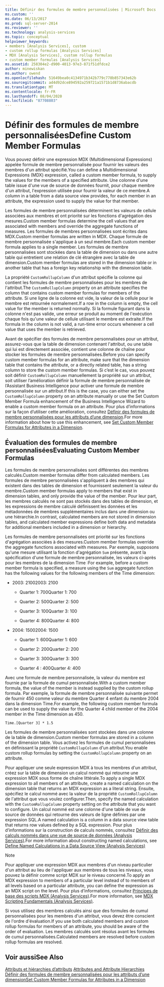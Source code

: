 ```yaml
---
title: Définir des formules de membre personnalisées | Microsoft Docs
ms.custom: ''
ms.date: 06/13/2017
ms.prod: sql-server-2014
ms.reviewer: ''
ms.technology: analysis-services
ms.topic: conceptual
helpviewer_keywords:
- members [Analysis Services], custom
- custom rollup formulas [Analysis Services]
- MDX [Analysis Services], custom rollup formulas
- custom member formulas [Analysis Services]
ms.assetid: 258304e2-d900-4013-97e3-871f51dfdce2
author: minewiskan
ms.author: owend
ms.openlocfilehash: 51649bea0c4134971b342b779c778b857343e62b
ms.sourcegitcommit: ad4d92dce894592a259721a1571b1d8736abacdb
ms.translationtype: MT
ms.contentlocale: fr-FR
ms.lasthandoff: 08/04/2020
ms.locfileid: "87708803"
---
```

# <a name="define-custom-member-formulas"></a><span data-ttu-id="56518-102">Définir des formules de membre personnalisées</span><span class="sxs-lookup"><span data-stu-id="56518-102">Define Custom Member Formulas</span></span>
  <span data-ttu-id="56518-103">Vous pouvez définir une expression MDX (Multidimensional Expressions) appelée formule de membre personnalisée pour fournir les valeurs des membres d'un attribut spécifié.</span><span class="sxs-lookup"><span data-stu-id="56518-103">You can define a Multidimensional Expressions (MDX) expression, called a custom member formula, to supply the values for the members of a specified attribute.</span></span> <span data-ttu-id="56518-104">Une colonne d'une table issue d'une vue de source de données fournit, pour chaque membre d'un attribut, l'expression utilisée pour fournir la valeur de ce membre.</span><span class="sxs-lookup"><span data-stu-id="56518-104">A column in a table from a data source view provides, for each member in an attribute, the expression used to supply the value for that member.</span></span>  
  
 <span data-ttu-id="56518-105">Les formules de membre personnalisées déterminent les valeurs de cellule associées aux membres et ont priorité sur les fonctions d'agrégation des mesures.</span><span class="sxs-lookup"><span data-stu-id="56518-105">Custom member formulas determine the cell values that are associated with members and override the aggregate functions of measures.</span></span> <span data-ttu-id="56518-106">Les formules de membres personnalisées sont écrites dans MDX.</span><span class="sxs-lookup"><span data-stu-id="56518-106">Custom member formulas are written in MDX.</span></span> <span data-ttu-id="56518-107">Chaque formule de membre personnalisée s'applique à un seul membre.</span><span class="sxs-lookup"><span data-stu-id="56518-107">Each custom member formula applies to a single member.</span></span> <span data-ttu-id="56518-108">Les formules de membre personnalisées sont stockées dans la table de dimension ou dans une autre table qui entretient une relation de clé étrangère avec la table de dimension.</span><span class="sxs-lookup"><span data-stu-id="56518-108">Custom member formulas are stored in the dimension table or in another table that has a foreign key relationship with the dimension table.</span></span>  
  
 <span data-ttu-id="56518-109">La propriété `CustomRollupColumn` d'un attribut spécifie la colonne qui contient les formules de membre personnalisées pour les membres de l'attribut.</span><span class="sxs-lookup"><span data-stu-id="56518-109">The `CustomRollupColumn` property on an attribute specifies the column that contains custom member formulas for members of the attribute.</span></span> <span data-ttu-id="56518-110">Si une ligne de la colonne est vide, la valeur de la cellule pour le membre est retournée normalement.</span><span class="sxs-lookup"><span data-stu-id="56518-110">If a row in the column is empty, the cell value for the member is returned normally.</span></span> <span data-ttu-id="56518-111">Si la formule figurant dans la colonne n'est pas valide, une erreur se produit au moment de l'exécution chaque fois qu'une valeur de cellule utilisant le membre est extraite.</span><span class="sxs-lookup"><span data-stu-id="56518-111">If the formula in the column is not valid, a run-time error occurs whenever a cell value that uses the member is retrieved.</span></span>  
  
 <span data-ttu-id="56518-112">Avant de spécifier des formules de membre personnalisées pour un attribut, assurez-vous que la table de dimension contenant l'attribut, ou une table qui lui est directement associée, contient une colonne de chaîne pour stocker les formules de membre personnalisées.</span><span class="sxs-lookup"><span data-stu-id="56518-112">Before you can specify custom member formulas for an attribute, make sure that the dimension table that contains the attribute, or a directly related table, has a string column to store the custom member formulas.</span></span> <span data-ttu-id="56518-113">Si c’est le cas, vous pouvez soit définir `CustomRollupColumn` manuellement la propriété sur un attribut, soit utiliser l’amélioration définir la formule de membre personnalisée de l’Assistant Business Intelligence pour activer une formule de membre personnalisée sur un attribut.</span><span class="sxs-lookup"><span data-stu-id="56518-113">If this is the case, you can either set the `CustomRollupColumn` property on an attribute manually or use the Set Custom Member Formula enhancement of the Business Intelligence Wizard to enable a custom member formula on an attribute.</span></span> <span data-ttu-id="56518-114">Pour plus d’informations sur la façon d’utiliser cette amélioration, consultez [Définir des formules de membre personnalisées pour les attributs d’une dimension](bi-wizard-custom-member-formulas-for-attributes-in-a-dimension.md).</span><span class="sxs-lookup"><span data-stu-id="56518-114">For more information about how to use this enhancement, see [Set Custom Member Formulas for Attributes in a Dimension](bi-wizard-custom-member-formulas-for-attributes-in-a-dimension.md).</span></span>  
  
## <a name="evaluating-custom-member-formulas"></a><span data-ttu-id="56518-115">Évaluation des formules de membre personnalisées</span><span class="sxs-lookup"><span data-stu-id="56518-115">Evaluating Custom Member Formulas</span></span>  
 <span data-ttu-id="56518-116">Les formules de membre personnalisées sont différentes des membres calculés.</span><span class="sxs-lookup"><span data-stu-id="56518-116">Custom member formulas differ from calculated members.</span></span> <span data-ttu-id="56518-117">Les formules de membre personnalisées s'appliquent à des membres qui existent dans des tables de dimension et fournissent seulement la valeur du membre.</span><span class="sxs-lookup"><span data-stu-id="56518-117">Custom member formulas apply to members that exist in dimension tables, and only provide the value of the member.</span></span> <span data-ttu-id="56518-118">Pour leur part, les membres calculés ne sont pas stockés dans des tables de dimension, et les expressions de membre calculé définissent les données et les métadonnées de membres supplémentaires inclus dans une dimension ou une hiérarchie.</span><span class="sxs-lookup"><span data-stu-id="56518-118">In contrast, calculated members are not stored in dimension tables, and calculated member expressions define both data and metadata for additional members included in a dimension or hierarchy.</span></span>  
  
 <span data-ttu-id="56518-119">Les formules de membre personnalisées ont priorité sur les fonctions d'agrégation associées à des mesures.</span><span class="sxs-lookup"><span data-stu-id="56518-119">Custom member formulas override the aggregate functions associated with measures.</span></span> <span data-ttu-id="56518-120">Par exemple, supposons qu'une mesure utilisant la fonction d'agrégation `Sum` présente, avant la spécification d'une formule de membre personnalisée, les valeurs ci-après pour les membres de la dimension Time :</span><span class="sxs-lookup"><span data-stu-id="56518-120">For example, before a custom member formula is specified, a measure using the `Sum` aggregate function has the following values for the following members of the Time dimension:</span></span>  
  
-   <span data-ttu-id="56518-121">2003: 2100</span><span class="sxs-lookup"><span data-stu-id="56518-121">2003: 2100</span></span>  
  
    -   <span data-ttu-id="56518-122">Quarter 1: 700</span><span class="sxs-lookup"><span data-stu-id="56518-122">Quarter 1: 700</span></span>  
  
    -   <span data-ttu-id="56518-123">Quarter 2: 500</span><span class="sxs-lookup"><span data-stu-id="56518-123">Quarter 2: 500</span></span>  
  
    -   <span data-ttu-id="56518-124">Quarter 3: 100</span><span class="sxs-lookup"><span data-stu-id="56518-124">Quarter 3: 100</span></span>  
  
    -   <span data-ttu-id="56518-125">Quarter 4: 800</span><span class="sxs-lookup"><span data-stu-id="56518-125">Quarter 4: 800</span></span>  
  
-   <span data-ttu-id="56518-126">2004: 1500</span><span class="sxs-lookup"><span data-stu-id="56518-126">2004: 1500</span></span>  
  
    -   <span data-ttu-id="56518-127">Quarter 1: 600</span><span class="sxs-lookup"><span data-stu-id="56518-127">Quarter 1: 600</span></span>  
  
    -   <span data-ttu-id="56518-128">Quarter 2: 200</span><span class="sxs-lookup"><span data-stu-id="56518-128">Quarter 2: 200</span></span>  
  
    -   <span data-ttu-id="56518-129">Quarter 3: 300</span><span class="sxs-lookup"><span data-stu-id="56518-129">Quarter 3: 300</span></span>  
  
    -   <span data-ttu-id="56518-130">Quarter 4 : 400</span><span class="sxs-lookup"><span data-stu-id="56518-130">Quarter 4: 400</span></span>  
  
 <span data-ttu-id="56518-131">Avec une formule de membre personnalisée, la valeur du membre est fournie par la formule de cumul personnalisée.</span><span class="sxs-lookup"><span data-stu-id="56518-131">With a custom member formula, the value of the member is instead supplied by the custom rollup formula.</span></span> <span data-ttu-id="56518-132">Par exemple, la formule de membre personnalisée suivante permet de fournir 450 comme valeur du membre Quarter 4 enfant du membre 2004 dans la dimension Time.</span><span class="sxs-lookup"><span data-stu-id="56518-132">For example, the following custom member formula can be used to supply the value for the Quarter 4 child member of the 2004 member in the Time dimension as 450.</span></span>  
  
```  
Time.[Quarter 3] * 1.5  
```  
  
 <span data-ttu-id="56518-133">Les formules de membre personnalisées sont stockées dans une colonne de la table de dimension.</span><span class="sxs-lookup"><span data-stu-id="56518-133">Custom member formulas are stored in a column of the dimension table.</span></span> <span data-ttu-id="56518-134">Vous activez les formules de cumul personnalisées en définissant la propriété `CustomRollupColumn` d'un attribut.</span><span class="sxs-lookup"><span data-stu-id="56518-134">You enable custom rollup formulas by setting the `CustomRollupColumn` property on an attribute.</span></span>  
  
 <span data-ttu-id="56518-135">Pour appliquer une seule expression MDX à tous les membres d'un attribut, créez sur la table de dimension un calcul nommé qui retourne une expression MDX sous forme de chaîne littérale.</span><span class="sxs-lookup"><span data-stu-id="56518-135">To apply a single MDX expression to all members of an attribute, create a named calculation on the dimension table that returns an MDX expression as a literal string.</span></span> <span data-ttu-id="56518-136">Ensuite, spécifiez le calcul nommé avec la valeur de la propriété `CustomRollupColumn` de l'attribut que vous voulez configurer.</span><span class="sxs-lookup"><span data-stu-id="56518-136">Then, specify the named calculation with the `CustomRollupColumn` property setting on the attribute that you want to configure.</span></span> <span data-ttu-id="56518-137">Un calcul nommé est une colonne d'une table de vue de source de données qui retourne des valeurs de ligne définies par une expression SQL.</span><span class="sxs-lookup"><span data-stu-id="56518-137">A named calculation is a column in a data source view table that returns row values defined by a SQL expression.</span></span> <span data-ttu-id="56518-138">Pour plus d’informations sur la construction de calculs nommés, consultez [Définir des calculs nommés dans une vue de source de données &#40;Analysis Services&#41;](define-named-calculations-in-a-data-source-view-analysis-services.md).</span><span class="sxs-lookup"><span data-stu-id="56518-138">For more information about constructing named calculations, see [Define Named Calculations in a Data Source View &#40;Analysis Services&#41;](define-named-calculations-in-a-data-source-view-analysis-services.md)</span></span>  
  
> [!NOTE]  
>  <span data-ttu-id="56518-139">Pour appliquer une expression MDX aux membres d'un niveau particulier d'un attribut au lieu de l'appliquer aux membres de tous les niveaux, vous pouvez la définir comme script MDX sur le niveau concerné.</span><span class="sxs-lookup"><span data-stu-id="56518-139">To apply an MDX expression to members of a particular level instead of to members of all levels based on a particular attribute, you can define the expression as an MDX script on the level.</span></span> <span data-ttu-id="56518-140">Pour plus d’informations, consultez [Principes de base des scripts MDX &#40;Analysis Services&#41;](mdx/mdx-scripting-fundamentals-analysis-services.md).</span><span class="sxs-lookup"><span data-stu-id="56518-140">For more information, see [MDX Scripting Fundamentals &#40;Analysis Services&#41;](mdx/mdx-scripting-fundamentals-analysis-services.md).</span></span>  
  
 <span data-ttu-id="56518-141">Si vous utilisez des membres calculés ainsi que des formules de cumul personnalisées pour les membres d'un attribut, vous devez être conscient de l'ordre d'évaluation.</span><span class="sxs-lookup"><span data-stu-id="56518-141">If you use both calculated members and custom rollup formulas for members of an attribute, you should be aware of the order of evaluation.</span></span> <span data-ttu-id="56518-142">Les membres calculés sont résolus avant les formules de cumul personnalisées.</span><span class="sxs-lookup"><span data-stu-id="56518-142">Calculated members are resolved before custom rollup formulas are resolved.</span></span>  
  
## <a name="see-also"></a><span data-ttu-id="56518-143">Voir aussi</span><span class="sxs-lookup"><span data-stu-id="56518-143">See Also</span></span>  
 <span data-ttu-id="56518-144">[Attributs et hiérarchies d’attributs](../multidimensional-models-olap-logical-dimension-objects/attributes-and-attribute-hierarchies.md) </span><span class="sxs-lookup"><span data-stu-id="56518-144">[Attributes and Attribute Hierarchies](../multidimensional-models-olap-logical-dimension-objects/attributes-and-attribute-hierarchies.md) </span></span>  
 [<span data-ttu-id="56518-145">Définir des formules de membre personnalisées pour les attributs d’une dimension</span><span class="sxs-lookup"><span data-stu-id="56518-145">Set Custom Member Formulas for Attributes in a Dimension</span></span>](bi-wizard-custom-member-formulas-for-attributes-in-a-dimension.md)  
  
  
